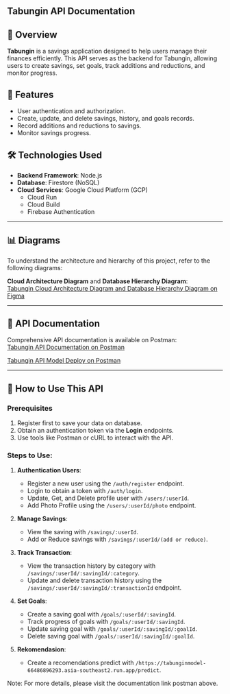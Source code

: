 ## Tabungin API Documentation

## 📖 Overview
**Tabungin** is a savings application designed to help users manage their finances efficiently. This API serves as the backend for Tabungin, allowing users to create savings, set goals, track additions and reductions, and monitor progress.

## 🚀 Features
- User authentication and authorization.
- Create, update, and delete savings, history, and goals records.
- Record additions and reductions to savings.
- Monitor savings progress.

## 🛠️ Technologies Used
- **Backend Framework**: Node.js
- **Database**: Firestore (NoSQL)
- **Cloud Services**: Google Cloud Platform (GCP)
  - Cloud Run
  - Cloud Build
  - Firebase Authentication

---

## 📊 Diagrams
To understand the architecture and hierarchy of this project, refer to the following diagrams:

**Cloud Architecture Diagram** and **Database Hierarchy Diagram**:  
[Tabungin Cloud Architecture Diagram and Database Hierarchy Diagram on Figma](https://www.figma.com/board/H3embkqn8caWyggV5a04P5/Tabungin-Architecture?node-id=0-1&t=nT9PWv92zcNxSLGW-1)

---

## 📡 API Documentation
Comprehensive API documentation is available on Postman:  
[Tabungin API Documentation on Postman](https://documenter.getpostman.com/view/39297796/2sAYBUEY3r)

[Tabungin API Model Deploy on Postman ](https://documenter.getpostman.com/view/39629485/2sAYBbeowM)

---

## 📝 How to Use This API
### Prerequisites
1. Register first to save your data on database.
2. Obtain an authentication token via the **Login** endpoints.
3. Use tools like Postman or cURL to interact with the API.

### Steps to Use:
1. **Authentication Users**:
   - Register a new user using the `/auth/register` endpoint.
   - Login to obtain a token with `/auth/login`.
   - Update, Get, and Delete profile user with `/users/:userId`.
   - Add Photo Profile using the  `/users/:userId/photo` endpoint.

2. **Manage Savings**:
   - View the saving with `/savings/:userId`.
   - Add or Reduce savings with `/savings/:userId/(add or reduce)`.

3. **Track Transaction**:
   - View the transaction history by category with `/savings/:userId/:savingId/:category`.
   - Update and delete transaction history using the `/savings/:userId/:savingId/:transactionId` endpoint.

4. **Set Goals**:
   - Create a saving goal with `/goals/:userId/:savingId`.
   - Track progress of goals with `/goals/:userId/:savingId`.
   - Update saving goal with `/goals/:userId/:savingId/:goalId`.
   - Delete saving goal with `/goals/:userId/:savingId/:goalId`.
  
4. **Rekomendasion**:
   - Create a recomendations predict with `/https://tabunginmodel-66486896293.asia-southeast2.run.app/predict`.



  
Note: For more details, please visit the documentation link postman above.
